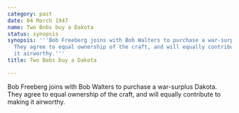 ```yaml
---
category: past
date: 04 March 1947
name: Two Bobs buy a Dakota
status: synopsis
synopsis: '''Bob Freeberg joins with Bob Walters to purchase a war-surplus Dakota.
  They agree to equal ownership of the craft, and will equally contribute to making
  it airworthy.'''
title: Two Bobs buy a Dakota

---
```






Bob Freeberg joins with Bob Walters to purchase a
war-surplus Dakota. They agree to equal ownership of the craft, and will
equally contribute to making it airworthy.
